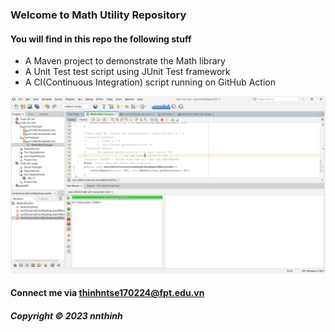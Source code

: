 ### Welcome to Math Utility Repository

#### You will find in this repo the following stuff

* A Maven project to demonstrate the Math library
* A Unit Test test script using JUnit Test framework
* A CI(Continuous Integration) script running on GitHub Action

![Test script with Junit](https://github.com/thinhnt27/math-util-mvn/blob/main/screenshots/test-crispt%20with%20junit.png)


#### Connect me via thinhntse170224@fpt.edu.vn

##### Copyright &#169; 2023 nnthinh